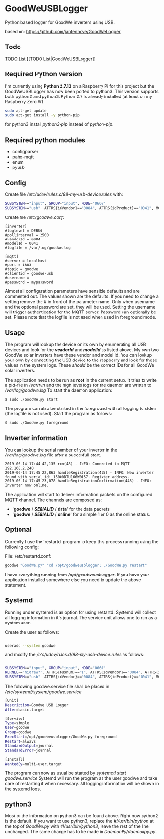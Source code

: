 # GoodWeUSBLogger
Python based logger for GoodWe inverters using USB.

based on: https://github.com/jantenhove/GoodWeLogger

## Todo ##
[TODO List](GoodWeUSBLogger)
[[TODO List|GoodWeUSBLogger]]

## Required Python version

I'm currently using **Python 2.7.13** on a Raspberry Pi for this project but the GoodWeUSBLogger has now been ported to python3. This version 
supports both python2 and python3.
Python 2.7 is already installed (at least on my Raspberry Zero W)

```bash
sudo apt-get update
sudo apt-get install -y python-pip
```
for python3 install _python3-pip_ instead of _python-pip_.

## Required python modules

* configparser
* paho-mqtt
* enum
* pyusb

## Config

Create file _/etc/udev/rules.d/98-my-usb-device.rules_ with:

```bash
SUBSYSTEM=="input", GROUP="input", MODE="0666"
SUBSYSTEM=="usb", ATTRS{idVendor}=="0084", ATTRS{idProduct}=="0041", MODE="0660", GROUP="plugdev", SYMLINK+="goodwe"
```

Create file _/etc/goodwe.conf_:

```
[inverter]
#loglevel = DEBUG
#pollinterval = 2500
#vendorId = 0084
#modelId = 0041
#logfile = /var/log/goodwe.log

[mqtt]
#server = localhost
#port = 1883
#topic = goodwe
#clientid = goodwe-usb
#username = 
#password = mypassword

```
Almost all configuration parameters have sensible defaults and are commented out. The values shown are the defaults. If you need to change a 
setting remove the # in front of the parameter name.
Only when username and the optional password are set, they will be used. Setting the username will trigger authentication for the MQTT server. 
Password can optionally be set.
Please note that the logfile is not used when used in foreground mode.

## Usage

The program will lookup the device on its own by enumerating all USB devices and look for the **_vendorId_** and **_modelId_** as listed above.
My own two GoodWe solar inverters have these vendor and model id. You can lookup your own by connecting the USB device to the raspberry and look for these values in the system logs. These _should_ be the correct IDs for all GoodWe solar inverters.

The application needs to be run as **root** in the current setup. It tries to write a pid-file in _/var/run_ and the high level logs for the daemon are written to _/var/log/goodwe.log_
To start the daemon application:

```bash
$ sudo ./GoodWe.py start
```
The program can also be started in the foreground with all logging to stderr (the logfile is not used). Start the program as follows:

```bash
$ sudo ./Goodwe.py foreground
```

## Inverter information

You can lookup the serial number of your inverter in the _/var/log/goodwe.log_ file after a succesfull start.

```
2019-06-14 17:44:42,135 run(48) - INFO: Connected to MQTT 192.168.2.240
2019-06-14 17:45:22,863 handleRegistration(415) - INFO: New inverter found with serial id: 15000DTU166W0157. Register address.
2019-06-14 17:45:23,078 handleRegistrationConfirmation(443) - INFO: Inverter now online.
```

The application will start to deliver information packets on the configured MQTT channel.
The channels are composed as:
* '**goodwe** / **_SERIALID_** / **data**' for the data packets
* '**goodwe** / **_SERIALID_** / **online**' for a simple 1 or 0 as the online status.

## Optional

Currently I use the 'restartd' program to keep this process running using the following config:

File: /etc/restartd.conf:

```bash
goodwe "GoodWe.py" "cd /opt/goodweusblogger; ./GoodWe.py restart"
```

I have everything running from _/opt/goodweusblogger_. If you have your application installed somewhere else you need to update the above statement.

## Systemd

Running under systemd is an option for using restartd. Systemd will collect all logging information in it's journal. 
The service unit allows one to run as a system user.

Create the user as follows:

```bash

useradd --system goodwe

```

and modify the _/etc/udev/rules.d/98-my-usb-device.rules_ as follows:

```bash

SUBSYSTEM=="input", GROUP="input", MODE="0666"
KERNEL=="hidraw*", ATTRS{busnum}=="1", ATTRS{idVendor}=="0084", ATTRS{idProduct}=="0041", MODE="0660", GROUP="goodwe"
SUBSYSTEM=="usb", ATTRS{idVendor}=="0084", ATTRS{idProduct}=="0041", MODE="0660", GROUP="plugdev", SYMLINK+="goodwe"

```
The following goodwe.service file shall be placed in _/etc/systemd/system/goodwe.service_.

```bash
[Unit]
Description=Goodwe USB Logger
After=basic.target

[Service]
Type=simple
User=goodwe
Group=goodwe
ExecStart=/opt/goodweusblogger/GoodWe.py foreground
Restart=always
StandardOutput=journal
StandardError=journal

[Install]
WantedBy=multi-user.target
```
The program can now as usual be started by _systemctl start goodwe.service_
Systemd will run the program as the user goodwe and take care of restarting it when necessary. All logging information will be shown in the systemd logs.

## python3
Most of the information on python3 can be found above. Right now python2 is the default. If you want to use python3, replace the _#!/usr/bin/python_ at the top of _GoodWe.py_ with _#!/usr/bin/python3_, leave the rest of the line unchanged. The same change has to be made in _DaemonPy/daemonpy.py_.
